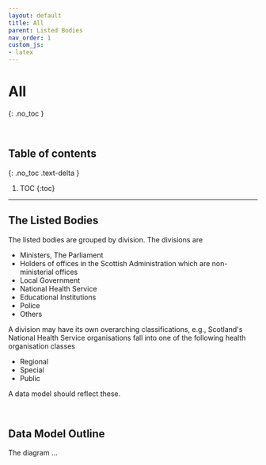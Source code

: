 ```yaml
---
layout: default
title: All
parent: Listed Bodies
nav_order: 1
custom_js:
- latex
---
```


# All
{: .no_toc }

<br>

## Table of contents
{: .no_toc .text-delta }

1. TOC
   {:toc}

---


## The Listed Bodies

The listed bodies are grouped by division.  The divisions are 

* Ministers, The Parliament
* Holders of offices in the Scottish Administration which are non-ministerial offices
* Local Government
* National Health Service
* Educational Institutions
* Police
* Others

A division may have its own overarching classifications, e.g., Scotland's National Health Service organisations fall into one of the following health organisation classes

* Regional
* Special
* Public

A data model should reflect these.

<br>

## Data Model Outline

The diagram $\ldots$


<br>
<br>
<br>
<br>
